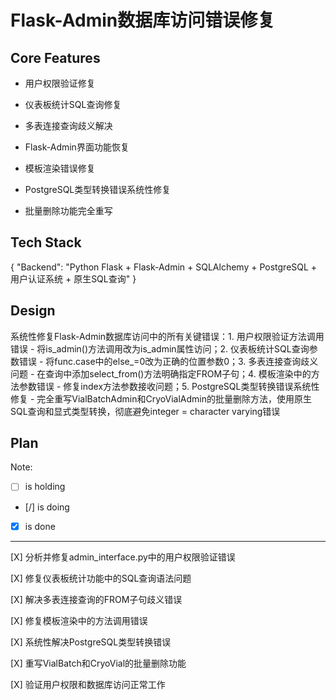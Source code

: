 # Flask-Admin数据库访问错误修复

## Core Features

- 用户权限验证修复

- 仪表板统计SQL查询修复

- 多表连接查询歧义解决

- Flask-Admin界面功能恢复

- 模板渲染错误修复

- PostgreSQL类型转换错误系统性修复

- 批量删除功能完全重写

## Tech Stack

{
  "Backend": "Python Flask + Flask-Admin + SQLAlchemy + PostgreSQL + 用户认证系统 + 原生SQL查询"
}

## Design

系统性修复Flask-Admin数据库访问中的所有关键错误：1. 用户权限验证方法调用错误 - 将is_admin()方法调用改为is_admin属性访问；2. 仪表板统计SQL查询参数错误 - 将func.case中的else_=0改为正确的位置参数0；3. 多表连接查询歧义问题 - 在查询中添加select_from()方法明确指定FROM子句；4. 模板渲染中的方法参数错误 - 修复index方法参数接收问题；5. PostgreSQL类型转换错误系统性修复 - 完全重写VialBatchAdmin和CryoVialAdmin的批量删除方法，使用原生SQL查询和显式类型转换，彻底避免integer = character varying错误

## Plan

Note: 

- [ ] is holding
- [/] is doing
- [X] is done

---

[X] 分析并修复admin_interface.py中的用户权限验证错误

[X] 修复仪表板统计功能中的SQL查询语法问题

[X] 解决多表连接查询的FROM子句歧义错误

[X] 修复模板渲染中的方法调用错误

[X] 系统性解决PostgreSQL类型转换错误

[X] 重写VialBatch和CryoVial的批量删除功能

[X] 验证用户权限和数据库访问正常工作
